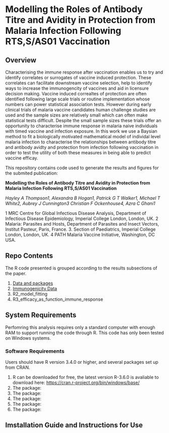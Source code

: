 # Modelling the Roles of Antibody Titre and Avidity in Protection from Malaria Infection Following RTS,S/AS01 Vaccination 


## Overview 

Characterising the immune response after vaccination enables us to try and identify correlates or surrogates of vaccine induced protection. These correlates can facilitate downstream vaccine selection, help to identify ways to increase the immunogencity of vaccines and aid in licensure decision making. Vaccine induced correaltes of protection are often identified following large scale trials or routine implementation whose numbers can power statistical association tests. However during early clinical trials of malaria vaccine candidates human challenge studies are used and the sample sizes are relatively small which can often make statistical tests difficult. Despite the small sample sizes these trials offer an opportunity to characterise immune response in malaria naive individuals with timed vaccine and infection exposure. In this work we use a Baysian method to fit a biologically motivated mathematical model of individal level malaria infection to characterise the relationships between antibody titre and antibody avidty and protection from infection following vaccination in order to test the utility of both these measures in being able to predict vaccine efficay. 

This repository contains code used to generate the results and figures for the submited publication:  

**Modelling the Roles of Antibody Titre and Avidity in Protection from Malaria Infection Following RTS,S/AS01 Vaccination**

*Hayley A Thompson1*, *Alexandra B Hogan1, Patrick G T Walker1, Michael T White2, Aubrey J Cunnington3 Christian F Ockenhouse4, Azra C Ghani1* 

1 MRC Centre for Global Infectious Disease Analysis, Department of Infectious Disease Epidemiology, Imperial College London, London, UK. 2 Malaria: Parasites and Hosts, Department of Parasites and Insect Vectors, Institut Pasteur, Paris, France. 3.  Section of Paediatrics, Imperial College London, London, UK. 4 PATH Malaria Vaccine Initiative, Washington, DC USA. 

## Repo Contents 
The R code presented is grouped according to the results subsections of the paper. 
1. [Data and packages](Data)
2. [Immunogenicity Data](R1_Immunogenicity_Data)
3. R2_model_fitting
4. R3_efficacy_as_function_immune_response

## System Requirements  
Perfomring this analysis requires only a standard computer with enough RAM to support running the code through R. This code has only been tested on Windows systems. 

### Software Requirements  
Users should have R version 3.4.0 or higher, and several packages set up from CRAN.

1. R can be downloaded for free, the latest version R-3.6.0 is avaliable to download here: https://cran.r-project.org/bin/windows/base/ 
2. The package: 
3. The package:  
4. The package:  
5. The package:  
6. The package: 

## Imstallation Guide and Instructions for Use 
